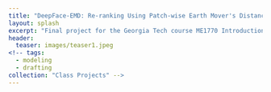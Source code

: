 ```yaml
---
title: "DeepFace-EMD: Re-ranking Using Patch-wise Earth Mover's Distance Improves Out-Of-Distribution Face Identification"
layout: splash
excerpt: "Final project for the Georgia Tech course ME1770 Introduction to Engineering Graphics"
header:
  teaser: images/teaser1.jpeg
<!-- tags: 
  - modeling
  - drafting
collection: "Class Projects" -->
---
```

